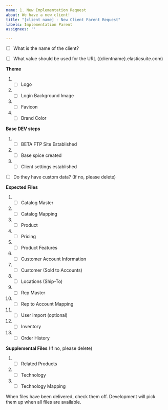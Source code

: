 ```yaml
---
name: 1. New Implementation Request
about: We have a new client!
title: "[client name] - New Client Parent Request"
labels: Implementation Parent
assignees: ''

---
```


- [ ] What is the name of the client? 

- [ ] What value should be used for the URL ({clientname}.elasticsuite.com) 


**Theme**
1. - [ ] Logo
1. - [ ] Login Background Image
1. - [ ] Favicon
1. - [ ] Brand Color

**Base DEV steps**
1. - [ ] BETA FTP Site Established
1. - [ ] Base spice created
1. - [ ] Client settings established

- [ ] Do they have custom data? (If no, please delete)

**Expected Files**
1. - [ ] Catalog Master
1. - [ ] Catalog Mapping
1. - [ ] Product 
1. - [ ] Pricing
1. - [ ] Product Features
1. - [ ] Customer Account Information
1. - [ ] Customer (Sold to Accounts)
1. - [ ] Locations (Ship-To)
1. - [ ] Rep Master
1. - [ ] Rep to Account Mapping
1. - [ ] User import (optional)
1. - [ ] Inventory
1. - [ ] Order History

**Supplemental Files**  (If no, please delete)
1. - [ ] Related Products
1. - [ ] Technology
1. - [ ] Technology Mapping

When files have been delivered, check them off. Development will pick them up when all files are available.
